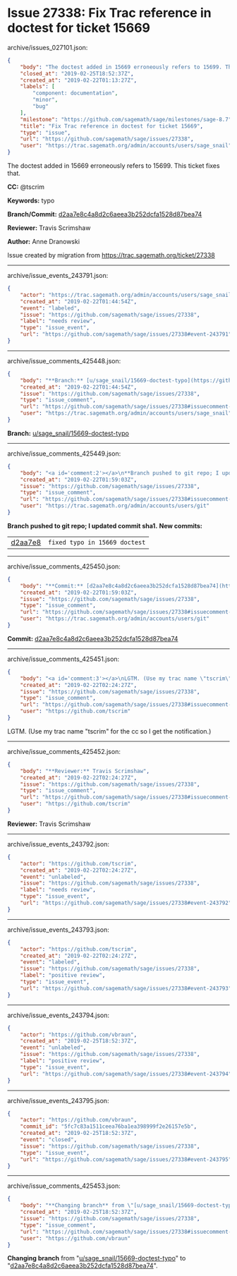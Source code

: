 # Issue 27338: Fix Trac reference in doctest for ticket 15669

archive/issues_027101.json:
```json
{
    "body": "The doctest added in 15669 erroneously refers to 15699. This ticket fixes that.\n\n**CC:**  @tscrim\n\n**Keywords:** typo\n\n**Branch/Commit:** [d2aa7e8c4a8d2c6aeea3b252dcfa1528d87bea74](https://github.com/sagemath/sagetrac-mirror/commit/d2aa7e8c4a8d2c6aeea3b252dcfa1528d87bea74)\n\n**Reviewer:** Travis Scrimshaw\n\n**Author:** Anne Dranowski\n\nIssue created by migration from https://trac.sagemath.org/ticket/27338\n\n",
    "closed_at": "2019-02-25T18:52:37Z",
    "created_at": "2019-02-22T01:13:27Z",
    "labels": [
        "component: documentation",
        "minor",
        "bug"
    ],
    "milestone": "https://github.com/sagemath/sage/milestones/sage-8.7",
    "title": "Fix Trac reference in doctest for ticket 15669",
    "type": "issue",
    "url": "https://github.com/sagemath/sage/issues/27338",
    "user": "https://trac.sagemath.org/admin/accounts/users/sage_snail"
}
```
The doctest added in 15669 erroneously refers to 15699. This ticket fixes that.

**CC:**  @tscrim

**Keywords:** typo

**Branch/Commit:** [d2aa7e8c4a8d2c6aeea3b252dcfa1528d87bea74](https://github.com/sagemath/sagetrac-mirror/commit/d2aa7e8c4a8d2c6aeea3b252dcfa1528d87bea74)

**Reviewer:** Travis Scrimshaw

**Author:** Anne Dranowski

Issue created by migration from https://trac.sagemath.org/ticket/27338





---

archive/issue_events_243791.json:
```json
{
    "actor": "https://trac.sagemath.org/admin/accounts/users/sage_snail",
    "created_at": "2019-02-22T01:44:54Z",
    "event": "labeled",
    "issue": "https://github.com/sagemath/sage/issues/27338",
    "label": "needs review",
    "type": "issue_event",
    "url": "https://github.com/sagemath/sage/issues/27338#event-243791"
}
```



---

archive/issue_comments_425448.json:
```json
{
    "body": "**Branch:** [u/sage_snail/15669-doctest-typo](https://github.com/sagemath/sagetrac-mirror/tree/u/sage_snail/15669-doctest-typo)",
    "created_at": "2019-02-22T01:44:54Z",
    "issue": "https://github.com/sagemath/sage/issues/27338",
    "type": "issue_comment",
    "url": "https://github.com/sagemath/sage/issues/27338#issuecomment-425448",
    "user": "https://trac.sagemath.org/admin/accounts/users/sage_snail"
}
```

**Branch:** [u/sage_snail/15669-doctest-typo](https://github.com/sagemath/sagetrac-mirror/tree/u/sage_snail/15669-doctest-typo)



---

archive/issue_comments_425449.json:
```json
{
    "body": "<a id='comment:2'></a>\n**Branch pushed to git repo; I updated commit sha1.** **New commits:**\n<table><tr><td><a href=\"https://github.com/sagemath/sagetrac-mirror/commit/d2aa7e8c4a8d2c6aeea3b252dcfa1528d87bea74\">d2aa7e8</a></td><td><code>fixed typo in 15669 doctest</code></td></tr></table>\n",
    "created_at": "2019-02-22T01:59:03Z",
    "issue": "https://github.com/sagemath/sage/issues/27338",
    "type": "issue_comment",
    "url": "https://github.com/sagemath/sage/issues/27338#issuecomment-425449",
    "user": "https://trac.sagemath.org/admin/accounts/users/git"
}
```

<a id='comment:2'></a>
**Branch pushed to git repo; I updated commit sha1.** **New commits:**
<table><tr><td><a href="https://github.com/sagemath/sagetrac-mirror/commit/d2aa7e8c4a8d2c6aeea3b252dcfa1528d87bea74">d2aa7e8</a></td><td><code>fixed typo in 15669 doctest</code></td></tr></table>




---

archive/issue_comments_425450.json:
```json
{
    "body": "**Commit:** [d2aa7e8c4a8d2c6aeea3b252dcfa1528d87bea74](https://github.com/sagemath/sagetrac-mirror/commit/d2aa7e8c4a8d2c6aeea3b252dcfa1528d87bea74)",
    "created_at": "2019-02-22T01:59:03Z",
    "issue": "https://github.com/sagemath/sage/issues/27338",
    "type": "issue_comment",
    "url": "https://github.com/sagemath/sage/issues/27338#issuecomment-425450",
    "user": "https://trac.sagemath.org/admin/accounts/users/git"
}
```

**Commit:** [d2aa7e8c4a8d2c6aeea3b252dcfa1528d87bea74](https://github.com/sagemath/sagetrac-mirror/commit/d2aa7e8c4a8d2c6aeea3b252dcfa1528d87bea74)



---

archive/issue_comments_425451.json:
```json
{
    "body": "<a id='comment:3'></a>\nLGTM. (Use my trac name \"tscrim\" for the cc so I get the notification.)",
    "created_at": "2019-02-22T02:24:27Z",
    "issue": "https://github.com/sagemath/sage/issues/27338",
    "type": "issue_comment",
    "url": "https://github.com/sagemath/sage/issues/27338#issuecomment-425451",
    "user": "https://github.com/tscrim"
}
```

<a id='comment:3'></a>
LGTM. (Use my trac name "tscrim" for the cc so I get the notification.)



---

archive/issue_comments_425452.json:
```json
{
    "body": "**Reviewer:** Travis Scrimshaw",
    "created_at": "2019-02-22T02:24:27Z",
    "issue": "https://github.com/sagemath/sage/issues/27338",
    "type": "issue_comment",
    "url": "https://github.com/sagemath/sage/issues/27338#issuecomment-425452",
    "user": "https://github.com/tscrim"
}
```

**Reviewer:** Travis Scrimshaw



---

archive/issue_events_243792.json:
```json
{
    "actor": "https://github.com/tscrim",
    "created_at": "2019-02-22T02:24:27Z",
    "event": "unlabeled",
    "issue": "https://github.com/sagemath/sage/issues/27338",
    "label": "needs review",
    "type": "issue_event",
    "url": "https://github.com/sagemath/sage/issues/27338#event-243792"
}
```



---

archive/issue_events_243793.json:
```json
{
    "actor": "https://github.com/tscrim",
    "created_at": "2019-02-22T02:24:27Z",
    "event": "labeled",
    "issue": "https://github.com/sagemath/sage/issues/27338",
    "label": "positive review",
    "type": "issue_event",
    "url": "https://github.com/sagemath/sage/issues/27338#event-243793"
}
```



---

archive/issue_events_243794.json:
```json
{
    "actor": "https://github.com/vbraun",
    "created_at": "2019-02-25T18:52:37Z",
    "event": "unlabeled",
    "issue": "https://github.com/sagemath/sage/issues/27338",
    "label": "positive review",
    "type": "issue_event",
    "url": "https://github.com/sagemath/sage/issues/27338#event-243794"
}
```



---

archive/issue_events_243795.json:
```json
{
    "actor": "https://github.com/vbraun",
    "commit_id": "5fc7c83a1511ceea76ba1ea398999f2e26157e5b",
    "created_at": "2019-02-25T18:52:37Z",
    "event": "closed",
    "issue": "https://github.com/sagemath/sage/issues/27338",
    "type": "issue_event",
    "url": "https://github.com/sagemath/sage/issues/27338#event-243795"
}
```



---

archive/issue_comments_425453.json:
```json
{
    "body": "**Changing branch** from \"[u/sage_snail/15669-doctest-typo](https://github.com/sagemath/sagetrac-mirror/tree/u/sage_snail/15669-doctest-typo)\" to \"[d2aa7e8c4a8d2c6aeea3b252dcfa1528d87bea74](https://github.com/sagemath/sagetrac-mirror/commit/d2aa7e8c4a8d2c6aeea3b252dcfa1528d87bea74)\".",
    "created_at": "2019-02-25T18:52:37Z",
    "issue": "https://github.com/sagemath/sage/issues/27338",
    "type": "issue_comment",
    "url": "https://github.com/sagemath/sage/issues/27338#issuecomment-425453",
    "user": "https://github.com/vbraun"
}
```

**Changing branch** from "[u/sage_snail/15669-doctest-typo](https://github.com/sagemath/sagetrac-mirror/tree/u/sage_snail/15669-doctest-typo)" to "[d2aa7e8c4a8d2c6aeea3b252dcfa1528d87bea74](https://github.com/sagemath/sagetrac-mirror/commit/d2aa7e8c4a8d2c6aeea3b252dcfa1528d87bea74)".
